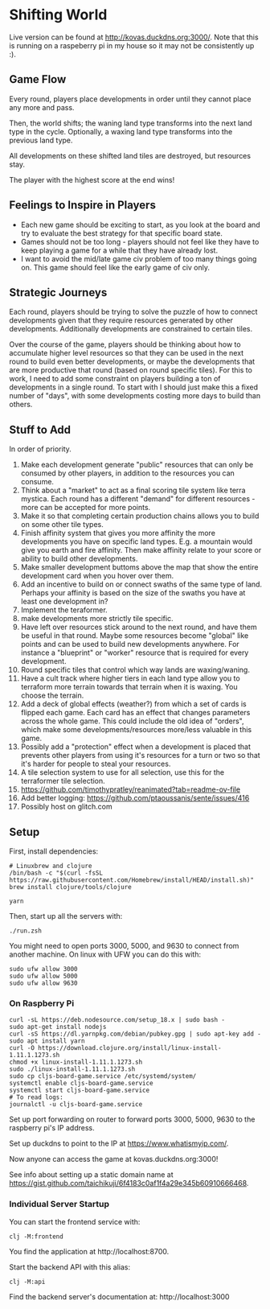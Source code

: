 # Shifting World

Live version can be found at http://kovas.duckdns.org:3000/.  Note that this
is running on a raspeberry pi in my house so it may not be consistently up :).

## Game Flow

Every round, players place developments in order until they cannot place any
more and pass.

Then, the world shifts; the waning land type transforms into the next land type
in the cycle.
Optionally, a waxing land type transforms into the previous land type.

All developments on these shifted land tiles are destroyed, but resources stay.

The player with the highest score at the end wins!

## Feelings to Inspire in Players

 - Each new game should be exciting to start, as you look at the board and try
   to evaluate the best strategy for that specific board state.
 - Games should not be too long - players should not feel like they have to keep
   playing a game for a while that they have already lost.
 - I want to avoid the mid/late game civ problem of too many things going on.
   This game should feel like the early game of civ only.

## Strategic Journeys

Each round, players should be trying to solve the puzzle of how to connect
developments given that they require resources generated by other developments.
Additionally developments are constrained to certain tiles.

Over the course of the game, players should be thinking about how to accumulate
higher level resources so that they can be used in the next round to build even
better developments, or maybe the developments that are more productive that
round (based on round specific tiles).
For this to work, I need to add some constraint on players building a ton of
developments in a single round.
To start with I should just make this a fixed number of "days", with some
developments costing more days to build than others.

## Stuff to Add

In order of priority.

1. Make each development generate "public" resources that can only be consumed by other players, in addition to the resources you can consume.
1. Think about a "market" to act as a final scoring tile system like terra mystica.  Each round has a different "demand" for different resources - more can be accepted for more points.
1. Make it so that completing certain production chains allows you to build on
   some other tile types.
1. Finish affinity system that gives you more affinity the more developments you
   have on specific land types.
   E.g.
   a mountain would give you earth and fire affinity.
   Then make affinity relate to your score or ability to build other
   developments.
1. Make smaller development buttoms above the map that show the entire
   development card when you hover over them.
1. Add an incentive to build on or connect swaths of the same type of land.
   Perhaps your affinity is based on the size of the swaths you have at least one
   development in?
1. Implement the teraformer.
1. make developments more strictly tile specific.
1. Have left over resources stick around to the next round, and have them be
   useful in that round.
   Maybe some resources become "global" like points and can be used to build new
   developments anywhere.
   For instance a "blueprint" or "worker" resource that is required for every
   development.
1. Round specific tiles that control which way lands are waxing/waning.
1. Have a cult track where higher tiers in each land type allow you to terraform
   more terrain towards that terrain when it is waxing.
   You choose the terrain.
1. Add a deck of global effects (weather?) from which a set of cards is flipped
   each game.
   Each card has an effect that changes parameters across the whole game.
   This could include the old idea of "orders", which make some
   developments/resources more/less valuable in this game.
1. Possibly add a "protection" effect when a development is placed that prevents
   other players from using it's resources for a turn or two so that it's harder
   for people to steal your resources.
1. A tile selection system to use for all selection, use this for the
   terraformer tile selection.
1. https://github.com/timothypratley/reanimated?tab=readme-ov-file
1. Add better logging: https://github.com/ptaoussanis/sente/issues/416
1. Possibly host on glitch.com

## Setup

First, install dependencies:

    # Linuxbrew and clojure
    /bin/bash -c "$(curl -fsSL https://raw.githubusercontent.com/Homebrew/install/HEAD/install.sh)"
    brew install clojure/tools/clojure

    yarn

Then, start up all the servers with:

    ./run.zsh

You might need to open ports 3000, 5000, and 9630 to connect from another
machine.
On linux with UFW you can do this with:

```
sudo ufw allow 3000
sudo ufw allow 5000
sudo ufw allow 9630
```

### On Raspberry Pi

```
curl -sL https://deb.nodesource.com/setup_18.x | sudo bash -
sudo apt-get install nodejs
curl -sS https://dl.yarnpkg.com/debian/pubkey.gpg | sudo apt-key add -
sudo apt install yarn
curl -O https://download.clojure.org/install/linux-install-1.11.1.1273.sh
chmod +x linux-install-1.11.1.1273.sh
sudo ./linux-install-1.11.1.1273.sh
sudo cp cljs-board-game.service /etc/systemd/system/
systemctl enable cljs-board-game.service
systemctl start cljs-board-game.service
# To read logs:
journalctl -u cljs-board-game.service
```

Set up port forwarding on router to forward ports 3000, 5000, 9630 to the
raspberry pi's IP address.

Set up duckdns to point to the IP at https://www.whatismyip.com/.

Now anyone can access the game at kovas.duckdns.org:3000!

See info about setting up a static domain name at
https://gist.github.com/taichikuji/6f4183c0af1f4a29e345b60910666468.

### Individual Server Startup

You can start the frontend service with:

    clj -M:frontend

You find the application at http://localhost:8700.

Start the backend API with this alias:

    clj -M:api

Find the backend server's documentation at: http://localhost:3000
